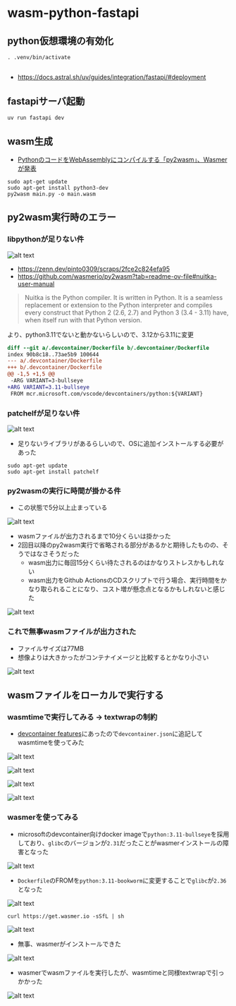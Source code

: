 # wasm-python-fastapi

## python仮想環境の有効化
```
. .venv/bin/activate
```

## 
- https://docs.astral.sh/uv/guides/integration/fastapi/#deployment

## fastapiサーバ起動

```
uv run fastapi dev
```

## wasm生成
- [PythonのコードをWebAssemblyにコンパイルする「py2wasm」、Wasmerが発表](https://www.publickey1.jp/blog/24/pythonwebassemblypy2wasmwasmer.html)

```
sudo apt-get update
sudo apt-get install python3-dev
py2wasm main.py -o main.wasm
```

## py2wasm実行時のエラー
### libpythonが足りない件

![alt text](images/image.png)

- https://zenn.dev/pinto0309/scraps/2fce2c824efa95 
- https://github.com/wasmerio/py2wasm?tab=readme-ov-file#nuitka-user-manual

> Nuitka is the Python compiler. It is written in Python. It is a seamless replacement or extension to the Python interpreter and compiles every construct that Python 2 (2.6, 2.7) and Python 3 (3.4 - 3.11) have, when itself run with that Python version.

より、python3.11でないと動かないらしいので、3.12から3.11に変更

```diff
diff --git a/.devcontainer/Dockerfile b/.devcontainer/Dockerfile
index 90b8c18..73ae5b9 100644
--- a/.devcontainer/Dockerfile
+++ b/.devcontainer/Dockerfile
@@ -1,5 +1,5 @@
 -ARG VARIANT=3-bullseye
+ARG VARIANT=3.11-bullseye
 FROM mcr.microsoft.com/vscode/devcontainers/python:${VARIANT}
```

### patchelfが足りない件

![alt text](images/image-1.png)

- 足りないライブラリがあるらしいので、OSに追加インストールする必要があった

```
sudo apt-get update
sudo apt-get install patchelf
```

### py2wasmの実行に時間が掛かる件
- この状態で5分以上止まっている

![alt text](images/image-3.png)

- wasmファイルが出力されるまで10分くらいは掛かった
- 2回目以降のpy2wasm実行で省略される部分があるかと期待したものの、そうではなさそうだった
  - wasm出力に毎回15分くらい待たされるのはかなりストレスかもしれない
  - wasm出力をGithub ActionsのCDスクリプトで行う場合、実行時間をかなり取られることになり、コスト増が懸念点となるかもしれないと感じた

![alt text](images/image-4.png)

### これで無事wasmファイルが出力された
- ファイルサイズは77MB
- 想像よりは大きかったがコンテナイメージと比較するとかなり小さい

![alt text](images/image-5.png)

## wasmファイルをローカルで実行する

### wasmtimeで実行してみる -> textwrapの制約
- [devcontainer features](https://containers.dev/features)にあったので`devcontainer.json`に追記してwasmtimeを使ってみた

![alt text](images/image-6.png)

![alt text](images/image-7.png)

![alt text](images/image-8.png)

![alt text](images/image-9.png)

### wasmerを使ってみる
- microsoftのdevcontainer向けdocker imageで`python:3.11-bullseye`を採用しており、`glibc`のバージョンが`2.31`だったことがwasmerインストールの障害となった

![alt text](images/image-10.png)

- `Dockerfile`のFROMを`python:3.11-bookworm`に変更することで`glibc`が`2.36`となった

![alt text](images/image-11.png)

```
curl https://get.wasmer.io -sSfL | sh
```

![alt text](images/image-12.png)

- 無事、wasmerがインストールできた

![alt text](images/image-13.png)

- wasmerでwasmファイルを実行したが、wasmtimeと同様textwrapで引っかかった

![alt text](images/image-14.png)